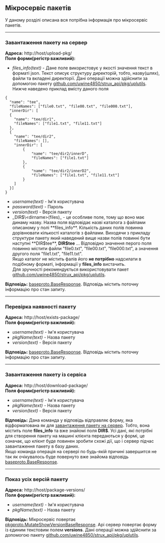 ## Мікросервіс пакетів
У даному розділі описана вся потрібна інформація про мікросервіс пакетів.

***
### Завантаження пакету на сервер
**Адреса:** http://host/upload-pkg/ <br>
**Поля форми(регістр важливий):**
* _files_info(text)_ - Дане поле використовує у якості значення текст в форматі json. Текст описує структуру директорій, тобто,
назву(шлях), файли та вкладені директорії. Дані операції можна здійснити за допомогою пакету 
<u>[github.com/uwine4850/strux_api/pkg/uplutils](https://github.com/uwine4850/strux_api/blob/master/pkg/uplutils/upload_package.go)</u>.
Нижче наведено приклад вмісту даного поля 
```
{
  "name": "tee",
  "fileNames": ["file0.txt", "file00.txt", "file000.txt"],
  "innerDir": [
  {
    "name": "tee/dir1",
    "fileNames": ["file1.txt", "file11.txt"]
  },
  {
    "name": "tee/dir2",
    "fileNames": [],
    "innerDir": [
        {
            "name": "tee/dir2/innerD",
            "fileNames": ["file1.txt"]
        },
        {
            "name": "tee/dir2/innerD2",
            "fileNames": ["file1.txt", "file11.txt"]
        }
    ]
  }]
}
```
* _username(text)_ - Ім'я користувача
* _password(text)_ - Пароль
* _version(text)_ - Версія пакету
* _DIR$\<dirname>(files)_ - це особливе поле, тому що воно має динаму назву. Назва поля відповідає назві каталога з
файлами описаному у полі **files_info**. Кількість даних полів повинна дорівнювати кількості каталогів з файлами.
Виходячи з прикладу структури пакету який наведений вище назви полів повинні бути наступні **DIR$tee**, **DIR$tee** ...
Відповідно значення перого поля повинно містити файли "file0.txt", "file00.txt", "file000.txt", а значення другого поля
"file1.txt", "file11.txt".<br>
Якщо каталог не містить фалів його **не потрібно** надсилати в подібному форматі, інформації у **files_info** вистачить.<br>
Для зручності рекомендується використовувати пакет <u>[github.com/uwine4850/strux_api/pkg/uplutils](https://github.com/uwine4850/strux_api/blob/master/pkg/uplutils/upload_package.go)</u>.

**Відповідь:** <u>baseproto.BaseResponse</u>. Відповідь містить поточну інформацію про стан запиту.

***
### Перевірка наявності пакету
**Адреса:** http://host/exists-package/ <br>
**Поля форми(регістр важливий):**

* _username(text)_ - Ім'я користувача
* _pkgName(text)_ - Назва пакету
* _version(text)_ - Версія пакету

**Відповідь:** <u>baseproto.BaseResponse</u>. Відповідь містить поточну інформацію про стан запиту.

***
### Завантаження пакету із сервіса
**Адреса:** http://host/download-package/ <br>
**Поля форми(регістр важливий):**

* _username(text)_ - Ім'я користувача
* _pkgName(text)_ - Назва пакету
* _version(text)_ - Версія пакету

**Відповідь:** Дана команда у відповідь відправляє форму, яка відформатована як для [завантаження пакету на сервер](#завантаження-пакету-на-сервер).
Тобто, вона містить поле **files_info** та вже знайомі поля **DIR$**. Усі дані, які потрібні для створення пакету на машині 
клієнта передаються у формі, це означає, що клієнт буде повинен зробити схожі дії, що і сервер підчас завантаження пакету в базу даних.<br>
Якщо команда операція на сервері по будь-якій причині завершится не так як очікувалось буде повернуто вже знайома відповідь
<u>baseproto.BaseResponse</u>.

***
### Показ усіх версій пакету
**Адреса:** http://host/package-versions/ <br>
**Поля форми(регістр важливий):**
* _username(text)_ - Ім'я користувача
* _pkgName(text)_ - Назва пакету

**Відповідь:** Мікросервіс повертає <u>pkgproto.MutateShowVersionBaseResponse</u>. Api сервер повертає форму із єдиним текстовим полем
**versions**. Дані операції можна здійснити за допомогою пакету <u>[github.com/uwine4850/strux_api/pkg/uplutils](https://github.com/uwine4850/strux_api/blob/master/pkg/uplutils/upload_package.go)</u>.